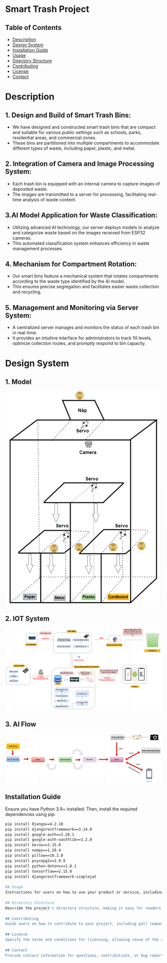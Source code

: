 # Smart Trash Project

## Table of Contents
- [Description](#description)
- [Design System](#design-system)
- [Installation Guide](#installation-guide)
- [Usage](#usage)
- [Directory Structure](#directory-structure)
- [Contributing](#contributing)
- [License](#license)
- [Contact](#contact)

# Description
## 1. Design and Build of Smart Trash Bins:
- We have designed and constructed smart trash bins that are compact and suitable for various public settings such as schools, parks, residential areas, and commercial zones.
- These bins are partitioned into multiple compartments to accommodate different types of waste, including paper, plastic, and metal.

## 2. Integration of Camera and Image Processing System:
- Each trash bin is equipped with an internal camera to capture images of deposited waste.
- The images are transmitted to a server for processing, facilitating real-time analysis of waste content.

## 3.AI Model Application for Waste Classification:
- Utilizing advanced AI technology, our server deploys models to analyze and categorize waste based on the images received from ESP32 cameras.
- This automated classification system enhances efficiency in waste management processes.

## 4. Mechanism for Compartment Rotation:
- Our smart bins feature a mechanical system that rotates compartments according to the waste type identified by the AI model.
- This ensures precise segregation and facilitates easier waste collection and recycling.

## 5. Management and Monitoring via Server System:
- A centralized server manages and monitors the status of each trash bin in real-time.
- It provides an intuitive interface for administrators to track fill levels, optimize collection routes, and promptly respond to bin capacity.


# Design System
## 1. Model
![Desigin Bin](./images/design_bin.png)
## 2. IOT System
![Desigin Bin](./images/design_system.png)
## 3. AI Flow
![Desigin Bin](./images/ai_flow.png)

## Installation Guide
Ensure you have Python 3.9+ installed. Then, install the required dependencies using pip:

```bash
pip install Django==4.2.10
pip install djangorestframework==3.14.0
pip install google-auth==2.28.1
pip install google-auth-oauthlib==1.2.0
pip install keras==2.15.0
pip install numpy==1.26.4
pip install pillow==10.2.0
pip install psycopg2==2.9.9
pip install python-dotenv==1.0.1
pip install tensorflow==2.15.0
pip install djangorestframework-simplejwt

## Usage
Instructions for users on how to use your product or service, including configurations, basic commands, and illustrative examples.

## Directory Structure
Describe the project's directory structure, making it easy for readers to locate important parts such as source code, documentation, data, etc.

## Contributing
Guide users on how to contribute to your project, including pull request processes and naming/formatting conventions.

## License
Specify the terms and conditions for licensing, allowing reuse of the source code, including popular licenses such as MIT, Apache, etc.

## Contact
Provide contact information for questions, contributions, or bug reports.
